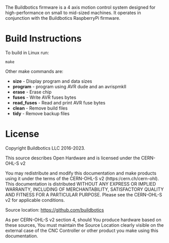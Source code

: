 The Buildbotics firmware is a 4 axis motion control system designed for
high-performance on small to mid-sized machines.  It operates in conjunction
with the Buildbotics RaspberryPi firmware.

# Build Instructions
To build in Linux run:

    make

Other make commands are:

 * **size** - Display program and data sizes
 * **program** - program using AVR dude and an avrispmkII
 * **erase** - Erase chip
 * **fuses** - Write AVR fuses bytes
 * **read_fuses** - Read and print AVR fuse bytes
 * **clean** - Remove build files
 * **tidy** - Remove backup files

# License
Copyright Buildbotics LLC 2016-2023.

This source describes Open Hardware and is licensed under the CERN-OHL-S v2

You may redistribute and modify this documentation and make products
using it under the terms of the CERN-OHL-S v2 (https:/cern.ch/cern-ohl).
This documentation is distributed WITHOUT ANY EXPRESS OR IMPLIED
WARRANTY, INCLUDING OF MERCHANTABILITY, SATISFACTORY QUALITY
AND FITNESS FOR A PARTICULAR PURPOSE. Please see the CERN-OHL-S v2
for applicable conditions.

Source location: https://github.com/buildbotics

As per CERN-OHL-S v2 section 4, should You produce hardware based on
these sources, You must maintain the Source Location clearly visible on
the external case of the CNC Controller or other product you make using
this documentation.
